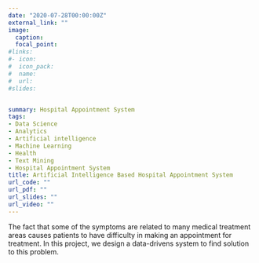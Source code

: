 ```yaml
---
date: "2020-07-28T00:00:00Z"
external_link: ""
image:
  caption: 
  focal_point: 
#links:
#- icon: 
#  icon_pack: 
#  name: 
#  url: 
#slides: 


summary: Hospital Appointment System
tags:
- Data Science
- Analytics
- Artificial intelligence
- Machine Learning
- Health
- Text Mining
- Hospital Appointment System
title: Artificial Intelligence Based Hospital Appointment System
url_code: ""
url_pdf: ""
url_slides: ""
url_video: ""
---
```


The fact that some of the symptoms are related to many medical treatment areas causes patients to have difficulty in making an appointment for treatment.  In this project, we design a data-drivens system to find solution to this problem.
